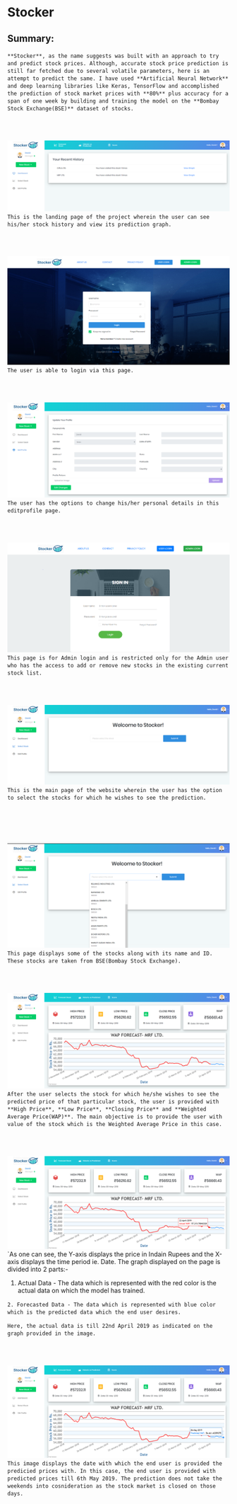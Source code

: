 # Stocker
## Summary:
`**Stocker**, as the name suggests was built with an approach to try and predict stock prices. Although, accurate stock price prediction is still far fetched due to several volatile parameters, here is an attempt to predict the same. I have used **Artificial Neural Network** and deep learning libraries like Keras, TensorFlow and accomplished the prediction of stock market prices with **80%** plus accuracy for a span of one week by building and training the model on the **Bombay Stock Exchange(BSE)** dataset of stocks.`
<br><br><br><br>

![](img/stocker_landingpage.jpg)
<br>
`This is the landing page of the project wherein the user can see his/her stock history and view its prediction graph.`
<br><br><br><br>

![](img/stocker_loginpage.jpg)
<br>
`The user is able to login via this page.`
<br><br><br><br>

![](img/stocker_editprofile.jpg)
<br>
`The user has the options to change his/her personal details in this editprofile page.`
<br><br><br><br>

![](img/stocker_adminlogin.jpg)
<br>
`This page is for Admin login and is restricted only for the Admin user who has the access to add or remove new stocks in the existing current stock list.`
<br><br><br><br>

![](img/stocker_userpage.jpg)
<br>
`This is the main page of the website wherein the user has the option to select the stocks for which he wishes to see the prediction.`

<br><br><br><br>

![](img/stocker_stocks.jpg)
<br>
`This page displays some of the stocks along with its name and ID. These stocks are taken from BSE(Bombay Stock Exchange).`
<br><br><br><br>

![](img/stocker_predictedgraph.jpg)
<br>
`After the user selects the stock for which he/she wishes to see the predicted price of that particular stock, the user is provided with **High Price**, **Low Price**, **Closing Price** and **Weighted Average Price(WAP)**. The main objective is to provide the user with value of the stock which is the Weighted Average Price in this case.`
<br><br><br><br>

![](img/stocker_actualdate.jpg)
<br>
`As one can see, the Y-axis displays the price in Indain Rupees and the X-axis displays the time period ie. Date. The graph displayed on the page is divided into 2 parts:-
1. Actual Data - The data which is represented with the red color is the actual data on which the model has trained.

`2. Forecasted Data - The data which is represented with blue color which is the predicted data which the end user desires.`

`Here, the actual data is till 22nd April 2019 as indicated on the graph provided in the image.`
<br><br><br><br>

![](img/stocker_predicteddategraph.jpg)
<br>
`This image displays the date with which the end user is provided the predicied prices with. In this case, the end user is provided with predicted prices till 6th May 2019. The prediction does not take the weekends into cosnideration as the stock market is closed on those days.`
<br><br><br><br>




